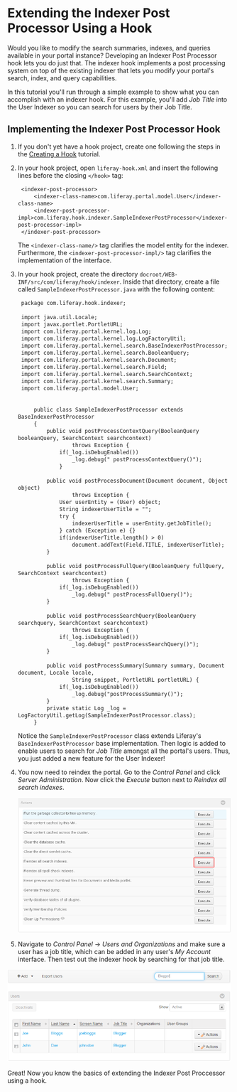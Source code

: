 # Extending the Indexer Post Processor Using a Hook

Would you like to modify the search summaries, indexes, and queries available in
your portal instance? Developing an Indexer Post Processor hook lets you do just
that. The indexer hook implements a post processing system on top of the
existing indexer that lets you modify your portal's search, index, and query 
capabilities.

In this tutorial you'll run through a simple example to show what you can 
accomplish with an indexer hook. For this example, you'll add *Job Title* into 
the User Indexer so you can search for users by their Job Title.

## Implementing the Indexer Post Processor Hook

1. If you don't yet have a hook project, create one following the steps in the 
   [Creating a Hook](https://www-ldn.liferay.com/develop/tutorials/-/knowledge_base/creating-a-hook-lp-6-2-develop-tutorial) tutorial.

2. In your hook project, open `liferay-hook.xml` and insert the following lines 
   before the closing `</hook>` tag:

		<indexer-post-processor>
        	<indexer-class-name>com.liferay.portal.model.User</indexer-class-name>
        	<indexer-post-processor-impl>com.liferay.hook.indexer.SampleIndexerPostProcessor</indexer-post-processor-impl>
        </indexer-post-processor>

    The `<indexer-class-name/>` tag clarifies the model entity for the indexer.
    Furthermore, the `<indexer-post-processor-impl/>` tag clarifies the
    implementation of the interface.

3. In your hook project, create the directory 
   `docroot/WEB-INF/src/com/liferay/hook/indexer`. Inside that directory, create 
   a file called `SampleIndexerPostProcessor.java` with the following content:

		package com.liferay.hook.indexer;

		import java.util.Locale;
		import javax.portlet.PortletURL;
		import com.liferay.portal.kernel.log.Log;
		import com.liferay.portal.kernel.log.LogFactoryUtil;
		import com.liferay.portal.kernel.search.BaseIndexerPostProcessor;
		import com.liferay.portal.kernel.search.BooleanQuery;
		import com.liferay.portal.kernel.search.Document;
		import com.liferay.portal.kernel.search.Field;
		import com.liferay.portal.kernel.search.SearchContext;
		import com.liferay.portal.kernel.search.Summary;
		import com.liferay.portal.model.User;


			public class SampleIndexerPostProcessor extends BaseIndexerPostProcessor
			{
				public void postProcessContextQuery(BooleanQuery booleanQuery, SearchContext searchcontext)
						throws Exception {
					if(_log.isDebugEnabled())
						_log.debug(" postProcessContextQuery()");
					}

				public void postProcessDocument(Document document, Object object)
						throws Exception {
					User userEntity = (User) object;
					String indexerUserTitle = "";
					try {
						indexerUserTitle = userEntity.getJobTitle();
					} catch (Exception e) {}
					if(indexerUserTitle.length() > 0)
						document.addText(Field.TITLE, indexerUserTitle);
				}

				public void postProcessFullQuery(BooleanQuery fullQuery, SearchContext searchcontext)
						throws Exception {
					if(_log.isDebugEnabled())
						_log.debug(" postProcessFullQuery()");
				}

				public void postProcessSearchQuery(BooleanQuery searchquery, SearchContext searchcontext)
						throws Exception {
					if(_log.isDebugEnabled())
						_log.debug(" postProcessSearchQuery()");
				}

				public void postProcessSummary(Summary summary, Document document, Locale locale,
						String snippet, PortletURL portletURL) {
					if(_log.isDebugEnabled())
						_log.debug("postProcessSummary()");
				}
				private static Log _log = LogFactoryUtil.getLog(SampleIndexerPostProcessor.class);
			}

	Notice the `SampleIndexerPostProcessor` class extends Liferay's
	`BaseIndexerPostProcessor` base implementation. Then logic is added to
	enable users to search for *Job Title* amongst all the portal's users. Thus,
	you just added a new feature for the User Indexer!
	
4. You now need to reindex the portal. Go to the *Control Panel* and click 
   *Server Administration*. Now click the *Execute* button next to 
   *Reindex all search indexes*.
   
   ![Click *Execute* to reindex the search indexes.](../../images/reindex-search-indexes.png)
   
5. Navigate to *Control Panel* &rarr; *Users and Organizations* and make sure a
   user has a job title, which can be added in any user's *My Account* 
   interface. Then test out the indexer hook by searching for that job title.

![In this example, searching for *Blogger* returns two users with that job title.](../../images/indexer-hook-search.png)

Great! Now you know the basics of extending the Indexer Post Proccessor using a 
hook.
